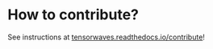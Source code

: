 # How to contribute?

See instructions at
[tensorwaves.readthedocs.io/contribute](https://pwa.readthedocs.io/projects/expertsystem/en/latest/contribute.html)!

